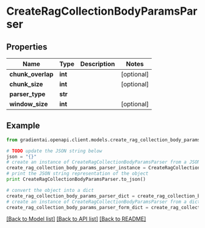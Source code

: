 # CreateRagCollectionBodyParamsParser


## Properties
Name | Type | Description | Notes
------------ | ------------- | ------------- | -------------
**chunk_overlap** | **int** |  | [optional] 
**chunk_size** | **int** |  | [optional] 
**parser_type** | **str** |  | 
**window_size** | **int** |  | [optional] 

## Example

```python
from gradientai.openapi.client.models.create_rag_collection_body_params_parser import CreateRagCollectionBodyParamsParser

# TODO update the JSON string below
json = "{}"
# create an instance of CreateRagCollectionBodyParamsParser from a JSON string
create_rag_collection_body_params_parser_instance = CreateRagCollectionBodyParamsParser.from_json(json)
# print the JSON string representation of the object
print CreateRagCollectionBodyParamsParser.to_json()

# convert the object into a dict
create_rag_collection_body_params_parser_dict = create_rag_collection_body_params_parser_instance.to_dict()
# create an instance of CreateRagCollectionBodyParamsParser from a dict
create_rag_collection_body_params_parser_form_dict = create_rag_collection_body_params_parser.from_dict(create_rag_collection_body_params_parser_dict)
```
[[Back to Model list]](../README.md#documentation-for-models) [[Back to API list]](../README.md#documentation-for-api-endpoints) [[Back to README]](../README.md)


